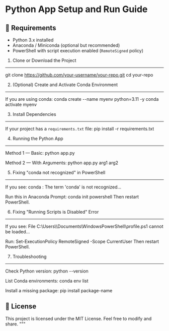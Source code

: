Python App Setup and Run Guide
==============================

📌 Requirements
---------------
- Python 3.x installed
- Anaconda / Miniconda (optional but recommended)
- PowerShell with script execution enabled (`RemoteSigned` policy)

1. Clone or Download the Project
---------------------------------
git clone https://github.com/your-username/your-repo.git
cd your-repo

2. (Optional) Create and Activate Conda Environment
---------------------------------------------------
If you are using conda:
conda create --name myenv python=3.11 -y
conda activate myenv

3. Install Dependencies
-----------------------
If your project has a `requirements.txt` file:
pip install -r requirements.txt

4. Running the Python App
-------------------------
Method 1 — Basic:
python app.py

Method 2 — With Arguments:
python app.py arg1 arg2

5. Fixing "conda not recognized" in PowerShell
----------------------------------------------
If you see:
conda : The term 'conda' is not recognized...

Run this in Anaconda Prompt:
conda init powershell
Then restart PowerShell.

6. Fixing "Running Scripts is Disabled" Error
----------------------------------------------
If you see:
File C:\\Users\\<User>\\Documents\\WindowsPowerShell\\profile.ps1 cannot be loaded...

Run:
Set-ExecutionPolicy RemoteSigned -Scope CurrentUser
Then restart PowerShell.

7. Troubleshooting
------------------
Check Python version:
python --version

List Conda environments:
conda env list

Install a missing package:
pip install package-name

📜 License
----------
This project is licensed under the MIT License. Feel free to modify and share.
"""
